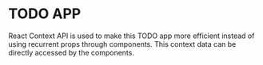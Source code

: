 # TODO APP

React Context API is used to make this TODO app more efficient instead of using recurrent props through components. This context data can be directly accessed by the components.

